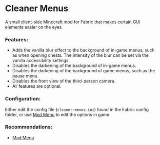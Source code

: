 # Cleaner Menus
A small client-side Minecraft mod for Fabric that makes certain GUI elements easier on the eyes.

### Features:
* Adds the vanilla blur effect to the background of in-game menus, such as when opening chests. The intensity of the blur can be set via the vanilla accessibility settings.
* Disables the darkening of the background of in-game menus.
* Disables the darkening of the background of game menus, such as the pause menu.
* Disables the front view of the third-person camera.
* All features are optional.

### Configuration:
Either edit the config file (`cleaner-menus.ini`) found in the Fabric config folder, or use [Mod Menu](https://modrinth.com/mod/modmenu) to edit the options in game.

### Recommendations:
* [Mod Menu](https://modrinth.com/mod/modmenu)
